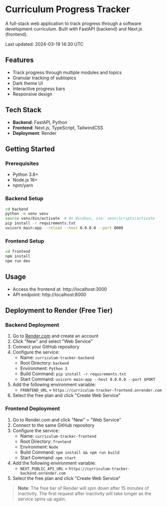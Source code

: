 # Curriculum Progress Tracker

A full-stack web application to track progress through a software development curriculum. Built with FastAPI (backend) and Next.js (frontend).

Last updated: 2024-03-19 14:30 UTC

## Features

- Track progress through multiple modules and topics
- Granular tracking of subtopics
- Dark theme UI
- Interactive progress bars
- Responsive design

## Tech Stack

- **Backend**: FastAPI, Python
- **Frontend**: Next.js, TypeScript, TailwindCSS
- **Deployment**: Render

## Getting Started

### Prerequisites

- Python 3.8+
- Node.js 16+
- npm/yarn

### Backend Setup

```bash
cd backend
python -m venv venv
source venv/bin/activate  # On Windows, use: venv\Scripts\activate
pip install -r requirements.txt
uvicorn main:app --reload --host 0.0.0.0 --port 8000
```

### Frontend Setup

```bash
cd frontend
npm install
npm run dev
```

## Usage

- Access the frontend at: http://localhost:3000
- API endpoint: http://localhost:8000

## Deployment to Render (Free Tier)

### Backend Deployment

1. Go to [Render.com](https://render.com/) and create an account
2. Click "New" and select "Web Service"
3. Connect your GitHub repository
4. Configure the service:
   - Name: `curriculum-tracker-backend`
   - Root Directory: `backend`
   - Environment: `Python 3`
   - Build Command: `pip install -r requirements.txt`
   - Start Command: `uvicorn main:app --host 0.0.0.0 --port $PORT`
5. Add the following environment variable:
   - `FRONTEND_URL` = `https://curriculum-tracker-frontend.onrender.com`
6. Select the free plan and click "Create Web Service"

### Frontend Deployment

1. Go to Render.com and click "New" > "Web Service"
2. Connect to the same GitHub repository
3. Configure the service:
   - Name: `curriculum-tracker-frontend`
   - Root Directory: `frontend`
   - Environment: `Node`
   - Build Command: `npm install && npm run build`
   - Start Command: `npm start`
4. Add the following environment variable:
   - `NEXT_PUBLIC_API_URL` = `https://curriculum-tracker-backend.onrender.com`
5. Select the free plan and click "Create Web Service"

> **Note**: The free tier of Render will spin down after 15 minutes of inactivity. The first request after inactivity will take longer as the service spins up again. 